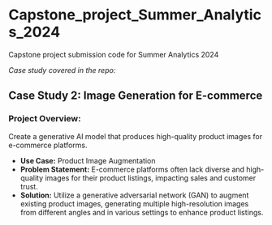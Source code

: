 # Capstone_project_Summer_Analytics_2024
Capstone project submission code for Summer Analytics 2024

<em>Case study covered in the repo:</em>

<h2>Case Study 2: Image Generation for E-commerce</h2>
<h3>Project Overview:</h3>
<p>Create a generative AI model that produces high-quality product images for e-commerce platforms.</p>
<ul>
	<li><strong> Use Case:</strong> Product Image Augmentation</li>
	<li><strong>Problem Statement:</strong> E-commerce platforms often lack diverse and high-quality images for their product listings, impacting sales and customer trust.</li>
	<li><strong>Solution:</strong> Utilize a generative adversarial network (GAN) to augment existing product images, generating multiple high-resolution images from different angles and in various settings to enhance product listings.</li>
</ul>
